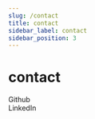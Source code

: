 ```yaml
---
slug: /contact
title: contact
sidebar_label: contact
sidebar_position: 3
---
```

# contact

Github  
LinkedIn  
